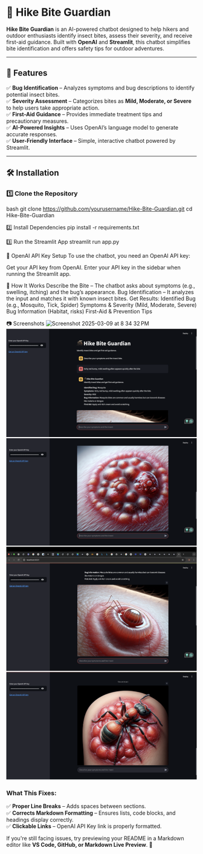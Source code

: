 # 🦟 Hike Bite Guardian  

**Hike Bite Guardian** is an AI-powered chatbot designed to help hikers and outdoor enthusiasts identify insect bites, assess their severity, and receive first-aid guidance. Built with **OpenAI** and **Streamlit**, this chatbot simplifies bite identification and offers safety tips for outdoor adventures.  

---

## 🚀 Features  
✅ **Bug Identification** – Analyzes symptoms and bug descriptions to identify potential insect bites.  
✅ **Severity Assessment** – Categorizes bites as **Mild, Moderate, or Severe** to help users take appropriate action.  
✅ **First-Aid Guidance** – Provides immediate treatment tips and precautionary measures.  
✅ **AI-Powered Insights** – Uses OpenAI’s language model to generate accurate responses.  
✅ **User-Friendly Interface** – Simple, interactive chatbot powered by Streamlit.  

---

## 🛠 Installation  

### 1️⃣ Clone the Repository  
bash
git clone https://github.com/yourusername/Hike-Bite-Guardian.git
cd Hike-Bite-Guardian

2️⃣ Install Dependencies
pip install -r requirements.txt

3️⃣ Run the Streamlit App
streamlit run app.py

🔑 OpenAI API Key Setup
To use the chatbot, you need an OpenAI API key:

Get your API key from OpenAI.
Enter your API key in the sidebar when running the Streamlit app.

📜 How It Works
Describe the Bite – The chatbot asks about symptoms (e.g., swelling, itching) and the bug’s appearance.
Bug Identification – It analyzes the input and matches it with known insect bites.
Get Results:
Identified Bug (e.g., Mosquito, Tick, Spider)
Symptoms & Severity (Mild, Moderate, Severe)
Bug Information (Habitat, risks)
First-Aid & Prevention Tips

📷 Screenshots
<img width="1470" alt="Screenshot 2025-03-09 at 8 34 32 PM" src="https://github.com/user-attachments/assets/3456ae7d-ad24-4696-86ef-b716622d06d2" />
![Screenshot](images/1.png)
![Screenshot](images/2.2.png)
![Screenshot](images/2.png)
![Screenshot](images/3.2.png)
### **What This Fixes:**  
✅ **Proper Line Breaks** – Adds spaces between sections.  
✅ **Corrects Markdown Formatting** – Ensures lists, code blocks, and headings display correctly.  
✅ **Clickable Links** – OpenAI API Key link is properly formatted.  

If you're still facing issues, try previewing your README in a Markdown editor like **VS Code, GitHub, or Markdown Live Preview**. 🚀


